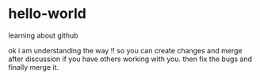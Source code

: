 # hello-world
learning about github

ok i am understanding the way !! so you can create changes and merge after discussion if you have others working with you. then fix the bugs and finally merge it.
